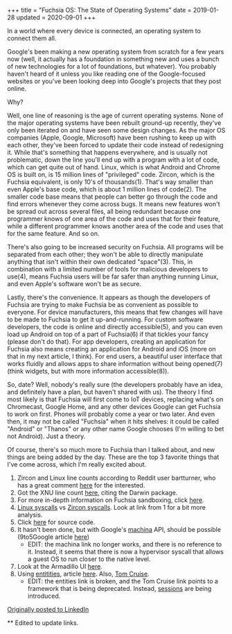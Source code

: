 +++
title = "Fuchsia OS: The State of Operating Systems"
date = 2019-01-28
updated = 2020-09-01
+++

In a world where every device is connected, an operating system to connect them all.

Google's been making a new operating system from scratch for a few years now (well, it actually has a foundation in something new and uses a bunch of new technologies for a lot of foundations, but whatever).
You probably haven't heard of it unless you like reading one of the Google-focused websites or you've been looking deep into Google's projects that they post online.

Why?

Well, one line of reasoning is the age of current operating systems.
None of the major operating systems have been rebuilt ground-up recently, they've only been iterated on and have seen some design changes.
As the major OS companies (Apple, Google, Microsoft) have been rushing to keep up with each other, they've been forced to update their code instead of redesigning it.
While that's something that happens everywhere, and is usually not problematic, down the line you'll end up with a program with a lot of code, which can get quite out of hand.
Linux, which is what Android and Chrome OS is built on, is 15 million lines of "privileged" code.
Zircon, which is the Fuchsia equivalent, is only 10's of thousands(1).
That's way smaller than even Apple's base code, which is about 1 million lines of code(2).
The smaller code base means that people can better go through the code and find errors whenever they come across bugs.
It means new features won't be spread out across several files, all being redundant because one programmer knows of one area of the code and uses that for their feature, while a different programmer knows another area of the code and uses that for the same feature.
And so on.

There's also going to be increased security on Fuchsia.
All programs will be separated from each other; they won't be able to directly manipulate anything that isn't within their own dedicated "space"(3).
This, in combination with a limited number of tools for malicious developers to use(4), means Fuchsia users will be far safer than anything running Linux, and even Apple's software won't be as secure.

Lastly, there's the convenience.
It appears as though the developers of Fuchsia are trying to make Fuchsia be as convenient as possible to everyone.
For device manufacturers, this means that few changes will have to be made to Fuchsia to get it up-and-running.
For custom software developers, the code is online and directly accessible(5), and you can even load up Android on top of a part of Fuchsia(6) if that tickles your fancy (please don't do that).
For app developers, creating an application for Fuchsia also means creating an application for Android and iOS (more on that in my next article, I think).
For end users, a beautiful user interface that works fluidly and allows apps to share information without being opened(7) (think widgets, but with more information accessible(8)).

So, date?
Well, nobody's really sure (the developers probably have an idea, and definitely have a plan, but haven't shared with us).
The theory I find most likely is that Fuchsia will first come to IoT devices, replacing what's on Chromecast, Google Home, and any other devices Google can get Fuchsia to work on first.
Phones will probably come a year or two later.
And even then, it may not be called "Fuchsia" when it hits shelves: it could be called "Android" or "Thanos" or any other name Google chooses (I'm willing to bet not Android).
Just a theory.

Of course, there's so much more to Fuchsia than I talked about, and new things are being added by the day.
These are the top 3 favorite things that I've come across, which I'm really excited about.


1. Zircon and Linux line counts according to Reddit user bartturner, who has a great comment [here](https://www.reddit.com/r/Fuchsia/comments/aewu7a/what_can_we_understand_from_fuchsia_architectural/edw2jih) for the interested.
2. Got the XNU line count [here](https://flylib.com/books/en/3.126.1.18/1/), citing the Darwin package.
3. For more in-depth information on Fuchsia sandboxing, click [here](https://fuchsia.dev/fuchsia-src/concepts/framework/sandboxing).
4. [Linux syscalls](http://man7.org/linux/man-pages/man2/syscalls.2.html) vs [Zircon syscalls](https://fuchsia.dev/fuchsia-src/reference/syscalls). Look at link from 1 for a bit more analysis.
5. Click [here](https://fuchsia.googlesource.com/) for source code.
6. It hasn't been done, but with Google's [machina](https://fuchsia.googlesource.com/garnet/+/master/bin/guest/) API, should be possible (9to5Google article [here](https://9to5google.com/2018/06/15/fuchsia-friday-machina-brings-support-for-running-linux-on-top-of-fuchsia/))
    - EDIT: the machina link no longer works, and there is no reference to it. Instead, it seems that there is now a hypervisor syscall that allows a guest OS to run closer to the native level.
7. Look at the Armadillo UI [here](https://9to5google.com/2017/05/10/fuchsia-os-hands-on/).
8. Using [entitities](https://fuchsia.googlesource.com/peridot/+/master/docs/modular/entity.md?autodive=0%2F%2F), article [here](https://9to5google.com/2018/02/09/fuchsia-friday-entities/). Also, [Tom Cruise](https://fuchsia.googlesource.com/peridot/+/master/docs/modular/agent.md?autodive=0%2F%2F).
    - EDIT: the entities link is broken, and the Tom Cruise link points to a framework that is being deprecated. Instead, [sessions](fuchsia.dev/fuchsia-src/concepts/session/introduction) are being introduced.

[Originally posted to LinkedIn](https://www.linkedin.com/pulse/fuchsia-os-state-operating-systems-colton-donnelly/)

** Edited to update links.
